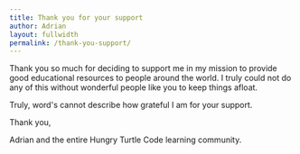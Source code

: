 ```yaml
---
title: Thank you for your support
author: Adrian
layout: fullwidth
permalink: /thank-you-support/
---
```



Thank you so much for deciding to support me in my mission to provide good educational resources to people around the world. I truly could not do any of this without wonderful people like you to keep things afloat.

Truly, word's cannot describe how grateful I am for your support.

Thank you,

Adrian and the entire Hungry Turtle Code learning community.

<div style="height: 40vh"></div>
